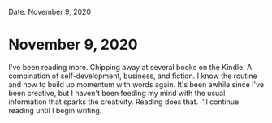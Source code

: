 
Date: November 9, 2020

# November 9, 2020

I've been reading more. Chipping away at several books on the Kindle. A combination of self-development, business, and fiction. I know the routine and how to build up momentum with words again. It's been awhile since I've been creative, but I haven't been feeding my mind with the usual information that sparks the creativity. Reading does that. I'll continue reading until I begin writing.